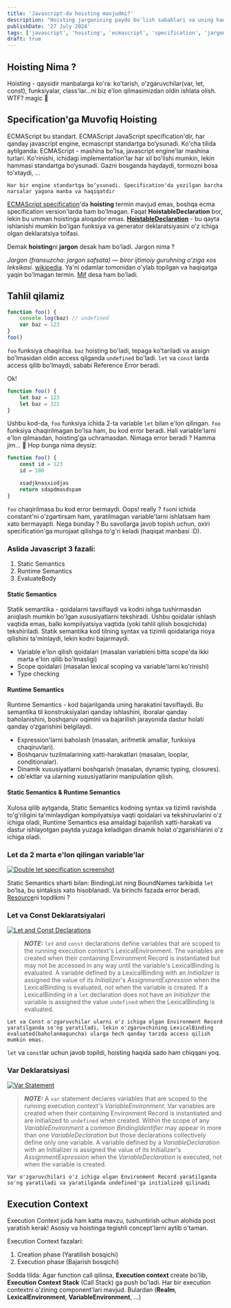 ```yaml
---
title: 'Javascript-da hoisting mavjudmi?'
description: "Hoisting jargonining paydo bo'lish sabablari va uning haqiqatga qanchalik yaqinligi, aslida qanday ishlashi va nega bu termin ko'p dasturchilar orasida tarqalgani bo'yicha."
publishDate: '27 July 2024'
tags: ['javascript', 'hoisting', 'ecmascript', 'specification', 'jargon', 'uzbek']
draft: true
---
```


## Hoisting Nima ?

Hoisting - qaysidir manbalarga ko'ra: ko'tarish, o'zgaruvchilar(var, let, const), funksiyalar, class'lar...ni biz e'lon qilmasimizdan oldin ishlata olish.
WTF? magic 👀

## Specification'ga Muvofiq Hoisting

ECMAScript bu standart. ECMAScript JavaScript specification'dir, har qanday javascript engine, ecmascript standartga bo‘ysunadi. Ko'cha tilida aytilganda: ECMAScript - mashina bo'lsa, javascript engine'lar mashina turlari. Ko'rinishi, ichidagi implementation'lar har xil bo'lishi mumkin, lekin hammasi standartga bo‘ysunadi. Gazni bosganda haydaydi, tormozni bosa to'xtaydi, ...

`Har bir engine standartga bo‘ysunadi. Specification'da yozilgan barcha narsalar yagona manba va haqiqatdir`

[ECMAScript specification](https://tc39.es/ecma262/)'da **hoisting** termin mavjud emas, boshqa ecma specification version'larda ham bo'lmagan. Faqat **HoistableDeclaration** bor, lekin bu umman hoistinga aloqador emas. [**HoistableDeclaration**](https://tc39.es/ecma262/multipage/ecmascript-language-statements-and-declarations.html#prod-HoistableDeclaration) - bu qayta ishlanishi mumkin bo'lgan funksiya va generator deklaratsiyasini o'z ichiga olgan deklaratsiya toifasi.

Demak **hoisting**ni **jargon** desak ham bo'ladi. Jargon nima ?

_Jargon (fransuzcha: jargon safsata) — biror ijtimoiy guruhning oʻziga xos leksikasi._
[wikipedia](https://uz.wikipedia.org/wiki/Jargon).
Ya'ni odamlar tomonidan o'ylab topilgan va haqiqatga yaqin bo'lmagan termin. [Mif](https://uz.wikipedia.org/wiki/Mif) desa ham bo'ladi.

## Tahlil qilamiz

```js
function foo() {
	console.log(baz) // undefined
	var baz = 123
}
foo()
```

`foo` funksiya chaqirilsa. `baz` hoisting bo'ladi, tepaga ko'tariladi va assign bo'lmasidan oldin access qilganda `undefined` bo'ladi. `let` va `const` larda access qilib bo'lmaydi, sababi Reference Error beradi.

Ok!

```js
function foo() {
	let baz = 123
	let baz = 321
}
```

Ushbu kod-da, `foo` funksiya ichida 2-ta variable `let` bilan e'lon qilingan. `foo` funksiya chaqirilmagan bo'lsa ham, bu kod error beradi. Hali variable'larni e'lon qilmasdan, hoisting'ga uchramasdan. Nimaga error beradi ? Hamma jim... 🗿 Hop bunga nima deysiz:

```js
function foo() {
	const id = 123
	id = 100

	xsadjknasxiodjas
	return sdapdmasdspam
}
```

`foo` chaqirilmasa bu kod error bermaydi. Oops! really ? `foo`ni ichida constant'ni o'zgartirsam ham, yaratilmagan variable'larni ishlatsam ham xato bermayapti.
Nega bunday ? Bu savollarga javob topish uchun, oxiri specification'ga murojaat qilishga to'g'ri keladi (haqiqat manbasi :D).

### Aslida Javascript 3 fazali:

1. Static Semantics
2. Runtime Semantics
3. EvaluateBody

#### Static Semantics

Statik semantika - qoidalarni tavsiflaydi va kodni ishga tushirmasdan aniqlash mumkin bo'lgan xususiyatlarni tekshiradi. Ushbu qoidalar ishlash vaqtida emas, balki kompilyatsiya vaqtida (yoki tahlil qilish bosqichida) tekshiriladi. Statik semantika kod tilning syntax va tizimli qoidalariga rioya qilishini ta'minlaydi, lekin kodni bajarmaydi.

- Variable e'lon qilish qoidalari (masalan variableni bitta scope'da ikki marta e'lon qilib bo'lmasligi)
- Scope qoidalari (masalan lexical scoping va variable'larni ko'rinishi)
- Type checking

#### Runtime Semantics

Runtime Semantics - kod bajarilganda uning harakatini tavsiflaydi. Bu semantika til konstruksiyalari qanday ishlashini, iboralar qanday baholanishini, boshqaruv oqimini va bajarilish jarayonida dastur holati qanday o‘zgarishini belgilaydi.

- Expression'larni baholash (masalan, arifmetik amallar, funksiya chaqiruvlari).
- Boshqaruv tuzilmalarining xatti-harakatlari (masalan, looplar, conditionalar).
- Dinamik xususiyatlarni boshqarish (masalan, dynamic typing, closures).
- ob'ektlar va ularning xususiyatlarini manipulation qilish.

#### Static Semantics & Runtime Semantics

Xulosa qilib aytganda, Static Semantics kodning syntax va tizimli ravishda to'g'riligini ta'minlaydigan kompilyatsiya vaqti qoidalari va tekshiruvlarini o'z ichiga oladi, Runtime Semantics esa amaldagi bajarilish xatti-harakati va dastur ishlayotgan paytda yuzaga keladigan dinamik holat o'zgarishlarini o'z ichiga oladi.

### Let da 2 marta e'lon qilingan variable'lar

[<Image 
  src="/images/posts/does-hoisting-exist/double-let.png"
  alt='Double let specification screenshot'
  className="border-2 rounded border-[#52e052]"
  loading='lazy'
/>](https://tc39.es/ecma262/multipage/ecmascript-language-statements-and-declarations.html#sec-let-and-const-declarations-static-semantics-early-errors)

Static Semantics sharti bilan: BindingList ning BoundNames tarkibida `let` bo'lsa, bu sintaksis xato hisoblanadi. Va birinchi fazada error beradi. [Resource](https://tc39.es/ecma262/multipage/ecmascript-language-statements-and-declarations.html#sec-let-and-const-declarations-static-semantics-early-errors)ni topdikmi ?

### Let va Const Deklaratsiyalari

[<Image 
  src="/images/posts/does-hoisting-exist/let-and-const-declarations.png"
  alt='Let and Const Declarations'
  className="border-2 rounded border-[#52e052]"
  loading='lazy'
/>](https://tc39.es/ecma262/multipage/ecmascript-language-statements-and-declarations.html#sec-let-and-const-declarations)

> **_NOTE:_** `let` and `const` declarations define variables that are scoped to the running execution context's LexicalEnvironment.
> The variables are created when their containing Environment Record is instantiated but may not be accessed in any way until the variable's LexicalBinding is evaluated.
> A variable defined by a LexicalBinding with an _Initializer_ is assigned the value of its _Initializer_'s _AssignmentExpression_ when the LexicalBinding is evaluated, not when the variable is created.
> If a LexicalBinding in a `let` declaration does not have an _Initializer_ the variable is assigned the value `undefined` when the LexicalBinding is evaluated.

`Let va Const o'zgaruvchilar ularni o'z ichiga olgan Environment Record yaratilganda so'ng yaratiladi, lekin o'zgaruvchining LexicalBinding evaluated(baholanmaguncha) ularga hech qanday tarzda access qilish mumkin emas.`

`let` va `const`lar uchun javob topildi, hoisting haqida sado ham chiqqani yoq.

### Var Deklaratsiyasi

[<Image 
  src="/images/posts/does-hoisting-exist/about-var.png"
  alt='Var Statement'
  className="border-2 rounded border-[#52e052]"
  loading='lazy'
/>](https://tc39.es/ecma262/multipage/ecmascript-language-statements-and-declarations.html#sec-variable-statement)

> **_NOTE:_** A `var` statement declares variables that are scoped to the running execution context's _VariableEnvironment_. Var variables are created when their containing Environment Record is instantiated and are initialized to `undefined` when created. Within the scope of any _VariableEnvironment_ a common _BindingIdentifier_ may appear in more than one _VariableDeclaration_ but those declarations collectively define only one variable. A variable defined by a _VariableDeclaration_ with an Initializer is assigned the value of its Initializer's _AssignmentExpression_ when the _VariableDeclaration_ is executed, not when the variable is created.

`Var o'zgaruvchilari o'z ichiga olgan Environment Record yaratilganda so'ng yaratiladi va yaratilganda undefined'ga initialized qilinadi`

## Execution Context

Execution Context juda ham katta mavzu, tushuntirish uchun alohida post yaratish kerak! Asosiy va hoistinga tegishli concept'larni aytib o'taman.

Execution Context fazalari:

1. Creation phase (Yaratilish bosqichi)
2. Execution phase (Bajarish bosqichi)

Sodda tilda:
Agar function call qilinsa, **Execution context** create bo'lib, **Execution Context Stack** (Call Stack) ga push bo'ladi. Har bir execution contextni o'zining component'lari mavjud. Bulardan (**Realm**, **LexicalEnvironment**, **VariableEnvironment**, ...)
